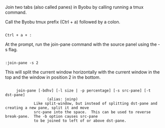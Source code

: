 <p>Join two tabs (also called panes) in Byobu by calling running a tmux command.</p>

<p>Call the Byobu tmux prefix (Ctrl + a) followed by a colon.</p>

<code name="bash">
Ctrl + a + :
</code>

<p>At the prompt, run the join-pane command with the source panel using the -s flag.</p>

<code name="bash">
:join-pane -s 2
</code>

<p>This will split the current window horizontally with the current window in the top and the window in position 2 in the bottom.</p>

<code>
     join-pane [-bdhv] [-l size | -p percentage] [-s src-pane] [-t dst-pane]
                   (alias: joinp)
             Like split-window, but instead of splitting dst-pane and creating a new pane, split it and move
             src-pane into the space.  This can be used to reverse break-pane.  The -b option causes src-pane
             to be joined to left of or above dst-pane.
</code>